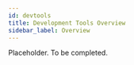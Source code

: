 ```yaml
---
id: devtools
title: Development Tools Overview
sidebar_label: Overview
---
```


Placeholder. To be completed.